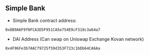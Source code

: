 ## Simple Bank

- Simple Bank contract address:    
```
0x8B9A6F9f0FCA3D5F951CA5e754E9cF318c3a64a7
```

- DAI Address (Can swap on Uniswap Exchange Kovan network)
```
0x4F96Fe3b7A6Cf9725f59d353F723c1bDb64CA6Aa
```